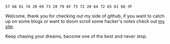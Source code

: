 `57 68 61 74 20 69 73 20 79 6F 75 72 20 64 72 65 61 6D 3F`

Welcome, thank you for checking out my side of github, if you want to catch up on some blogs or want to doom scroll some hacker's notes check out [my site](https://sysgerm.xyz). 

Keep chasing your dreams, become one of the best and never stop.
